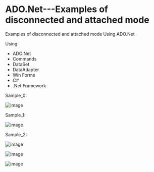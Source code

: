 # ADO.Net---Examples of disconnected and attached mode
Examples of disconnected and attached mode Using ADO.Net 

Using:
- ADO.Net
- Commands
- DataSet
- DataAdapter
- Win Forms
- C#
- .Net Framework 

Sample_0:

![image](https://github.com/user-attachments/assets/abfe709b-6a7e-4475-965a-22fcf88a1dba)


Sample_1:

![image](https://github.com/user-attachments/assets/5abd0e6b-f3d5-4682-826c-29c86c352625)

Sample_2:

![image](https://github.com/user-attachments/assets/9e3457a0-3a10-4d6e-abcb-48a0060337d3)

![image](https://github.com/user-attachments/assets/2ba27f22-219b-4525-a4a8-4468430ba2a0)

![image](https://github.com/user-attachments/assets/b63cf22c-b626-4f36-a127-27f2541c2366)
